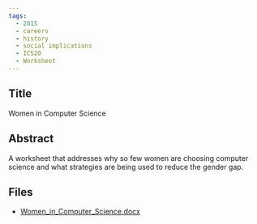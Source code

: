 ```yaml
---
tags:
  - 2015
  - careers
  - history
  - social implications
  - ICS2O
  - Worksheet
---
```

    
## Title

 Women in Computer Science

## Abstract

A worksheet that addresses why so few women are choosing computer science and what strategies are being used to reduce the gender gap.

## Files

- [Women_in_Computer_Science.docx](https://www.russellgordon.ca/acse/cemc-cse-resources/resources/2015/Erin_O'Rourke/Women_in_Computer_Science.docx)

